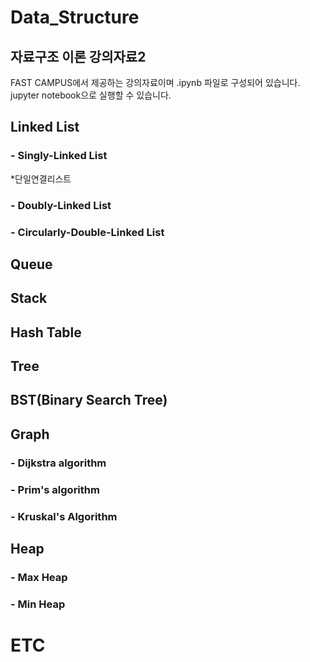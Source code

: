 # Data_Structure

## 자료구조 이론 강의자료2
 FAST CAMPUS에서 제공하는 강의자료이며 .ipynb 파일로 구성되어 있습니다.
 jupyter notebook으로 실행할 수 있습니다.
 
 
## Linked List

### - Singly-Linked List
*단일연결리스트 

### - Doubly-Linked List

### - Circularly-Double-Linked List

## Queue


## Stack


## Hash Table


## Tree


## BST(Binary Search Tree)


## Graph 

### - Dijkstra algorithm

### - Prim's algorithm

### - Kruskal's Algorithm


## Heap

### - Max Heap

### - Min Heap


# ETC

## 
